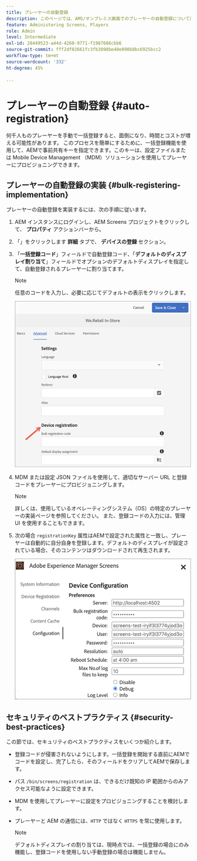 ```yaml
---
title: プレーヤーの自動登録
description: このページでは、AMS/オンプレミス画面でのプレーヤーの自動登録について説明します。
feature: Administering Screens, Players
role: Admin
level: Intermediate
exl-id: 28449523-a44d-4260-9771-f1987686cbb6
source-git-commit: fff2df02661fc3fb3098be40e090b8bc6925bcc2
workflow-type: tm+mt
source-wordcount: '332'
ht-degree: 45%

---
```


# プレーヤーの自動登録 {#auto-registration}

何千人ものプレーヤーを手動で一括登録すると、面倒になり、時間とコストが増える可能性があります。 このプロセスを簡単にするために、一括登録機能を使用して、AEMで事前共有キーを指定できます。このキーは、設定ファイルまたは Mobile Device Management （MDM）ソリューションを使用してプレーヤーにプロビジョニングできます。

## プレーヤーの自動登録の実装 {#bulk-registering-implementation}

プレーヤーの自動登録を実装するには、次の手順に従います。

1. AEM インスタンスにログインし、AEM Screens プロジェクトをクリックして、 **プロパティ** アクションバーから。
1. 「」をクリックします **詳細** タブで、 **デバイスの登録** セクション。

1. 「**一括登録コード**」フィールドで自動登録コード、「**デフォルトのディスプレイ割り当て**」フィールドでオプションのデフォルトディスプレイを指定して、自動登録されるプレーヤーに割り当てます。

   >[!NOTE]
   >任意のコードを入力し、必要に応じてデフォルトの表示をクリックします。

   ![画像](/help/user-guide/assets/auto-registration/auto-register1.png)
1. MDM または設定 JSON ファイルを使用して、適切なサーバー URL と登録コードをプレーヤーにプロビジョニングします。

   >[!NOTE]
   >詳しくは、使用しているオペレーティングシステム（OS）の特定のプレーヤーの実装ページを参照してください。 また、登録コードの入力には、管理 UI を使用することもできます。

1. 次の場合 `registrationKey` 属性はAEMで設定された属性と一致し、プレーヤーは自動的に自分自身を登録します。デフォルトのディスプレイが設定されている場合、そのコンテンツはダウンロードされて再生されます。

   ![画像](/help/user-guide/assets/auto-registration/auto-register2.png)

## セキュリティのベストプラクティス {#security-best-practices}

この節では、セキュリティのベストプラクティスをいくつか紹介します。

* 登録コードが侵害されないようにします。一括登録を開始する直前にAEMでコードを設定し、完了したら、そのフィールドをクリアしてAEMで保存します。

* パス `/bin/screens/registration` は、できるだけ既知の IP 範囲からのみアクセス可能なように設定できます。

* MDM を使用してプレーヤーに設定をプロビジョニングすることを検討します。

* プレーヤーと AEM の通信には、`HTTP` ではなく `HTTPS` を常に使用します。

  >[!NOTE]
  >デフォルトディスプレイの割り当ては、現時点では、一括登録の場合にのみ機能し、登録コードを使用しない手動登録の場合は機能しません。
